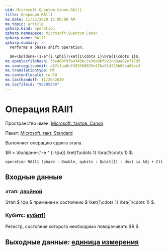 ```yaml
---
uid: Microsoft.Quantum.Canon.RAll1
title: Операция RAll1
ms.date: 11/25/2020 12:00:00 AM
ms.topic: article
qsharp.kind: operation
qsharp.namespace: Microsoft.Quantum.Canon
qsharp.name: RAll1
qsharp.summary: >-
  Performs a phase shift operation.

  $R=\boldone-(1-e^{i \phi})\ket{1\cdots 1}\bra{1\cdots 1}$.
ms.openlocfilehash: 36e460f93b4349bc2e3da9bfb22cb0aa82ef1795
ms.sourcegitcommit: a87c1aa8e7453360025e47ba614f25b02ea84ec3
ms.translationtype: MT
ms.contentlocale: ru-RU
ms.lasthandoff: 11/26/2020
ms.locfileid: "96205540"
---
```

# <a name="rall1-operation"></a>Операция RAll1

Пространство имен: [Microsoft. тактов. Canon](xref:Microsoft.Quantum.Canon)

Пакет: [Microsoft. такт. Standard](https://nuget.org/packages/Microsoft.Quantum.Standard)


Выполняет операцию сдвига этапа.

$R = \болдоне-(1-e ^ {i \фи}) \ket{1\cdots 1} \bra{1\cdots 1} $.

```qsharp
operation RAll1 (phase : Double, qubits : Qubit[]) : Unit is Adj + Ctl
```


## <a name="input"></a>Входные данные

### <a name="phase--double"></a>этап: [двойной](xref:microsoft.quantum.lang-ref.double)

Этап $ \фи $ применен к состоянию $ \ket{1\cdots 1} \bra{1\cdots 1} $.


### <a name="qubits--qubit"></a>Кубитс: [кубит](xref:microsoft.quantum.lang-ref.qubit)[]

Регистр, состояние которого необходимо поворачивать $R $.



## <a name="output--unit"></a>Выходные данные: [единица измерения](xref:microsoft.quantum.lang-ref.unit)

